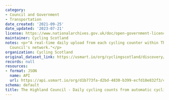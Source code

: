 ```yaml
---
category:
- Council and Government
- Transportation
date_created: '2021-09-25'
date_updated: '2023-07-21'
license: https://www.nationalarchives.gov.uk/doc/open-government-licence/version/3/
maintainer: Cycling Scotland
notes: <p>"A real-time daily upload from each cycling counter within The Highland
  Council's network."</p>
organization: Cycling Scotland
original_dataset_link: https://usmart.io/org/cyclingscotland/discovery/discovery-view-detail/da632de6-499b-427d-a15d-94c75d381249
records: null
resources:
- format: JSON
  name: API
  url: https://api.usmart.io/org/d1b773fa-d2bd-4830-b399-ecfd18e832f3/c762c71a-7366-44ba-8828-90f473295f44/1/urql
schema: default
title: The Highland Council - Daily cycling counts from automatic cycling counters
---
```

